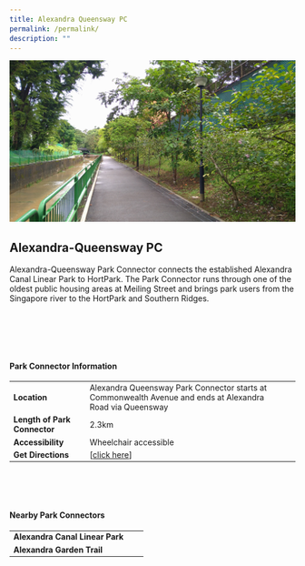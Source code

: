 ```yaml
---
title: Alexandra Queensway PC
permalink: /permalink/
description: ""
---
```



![](/images/alexqueensway.JPG)

## Alexandra-Queensway PC

Alexandra-Queensway Park Connector connects the established Alexandra Canal Linear Park to HortPark. The Park Connector runs through one of the oldest public housing areas at Meiling Street and brings park users from the Singapore river to the HortPark and Southern Ridges.

<br>


<br>
<br>
<br>

#### Park Connector Information
|  |  |  |
| -------- | -------- | -------- |
| **Location** | Alexandra Queensway Park Connector starts at Commonwealth Avenue and ends at Alexandra Road via Queensway |  |
| **Length of Park Connector** | 2.3km  |  |
| **Accessibility** | Wheelchair accessible | |
| **Get Directions** |  [[click here](http://www.onemap.gov.sg/main/v2/?lat=1.28905628706321&amp;lng=103.802664634817)] | |

<br>
<br>
<br>	

#### Nearby Park Connectors
|   |  |  |
| -------- | -------- | -------- |
| **Alexandra Canal Linear Park** | | |
| **Alexandra Garden Trail** | | |





